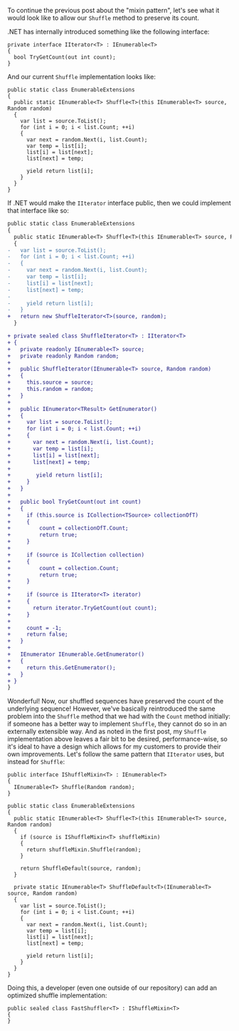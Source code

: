To continue the previous post about the "mixin pattern", let's see what it would look like to allow our `Shuffle` method to preserve its count.

.NET has internally introduced something like the following interface:
```
private interface IIterator<T> : IEnumerable<T>
{
  bool TryGetCount(out int count);
}
```

And our current `Shuffle` implementation looks like:

```
public static class EnumerableExtensions
{
  public static IEnumerable<T> Shuffle<T>(this IEnumerable<T> source, Random random)
  {
    var list = source.ToList();
    for (int i = 0; i < list.Count; ++i)
    {
      var next = random.Next(i, list.Count);
      var temp = list[i];
      list[i] = list[next];
      list[next] = temp;

      yield return list[i];
    }
  }
}
```

If .NET would make the `IIterator` interface public, then we could implement that interface like so:

```diff
public static class EnumerableExtensions
{
  public static IEnumerable<T> Shuffle<T>(this IEnumerable<T> source, Random random)
  {
-   var list = source.ToList();
-   for (int i = 0; i < list.Count; ++i)
-   {
-     var next = random.Next(i, list.Count);
-     var temp = list[i];
-     list[i] = list[next];
-     list[next] = temp;
-
-     yield return list[i];
-   }
+   return new ShuffleIterator<T>(source, random);
  }

+ private sealed class ShuffleIterator<T> : IIterator<T>
+ {
+   private readonly IEnumerable<T> source;
+   private readonly Random random;
+
+   public ShuffleIterator(IEnumerable<T> source, Random random)
+   {
+     this.source = source;
+     this.random = random;
+   }
+
+   public IEnumerator<TResult> GetEnumerator()
+   {
+     var list = source.ToList();
+     for (int i = 0; i < list.Count; ++i)
+     {
+       var next = random.Next(i, list.Count);
+       var temp = list[i];
+       list[i] = list[next];
+       list[next] = temp;
+
+        yield return list[i];
+     }
+   }
+
+   public bool TryGetCount(out int count)
+   {
+     if (this.source is ICollection<TSource> collectionOfT)
+     {
+         count = collectionOfT.Count;
+         return true;
+     }
+
+     if (source is ICollection collection)
+     {
+         count = collection.Count;
+         return true;
+     }
+
+     if (source is IIterator<T> iterator)
+     {
+       return iterator.TryGetCount(out count);
+     }
+
+     count = -1;
+     return false;
+   }
+
+   IEnumerator IEnumerable.GetEnumerator()
+   {
+     return this.GetEnumerator();
+   }
+ }
}
```

Wonderful! Now, our shuffled sequences have preserved the count of the underlying sequence! However, we've basically reintroduced the same problem into the `Shuffle` method that we had with the `Count` method initially: if someone has a better way to implement `Shuffle`, they cannot do so in an externally extensible way. And as noted in the first post, my `Shuffle` implementation above leaves a fair bit to be desired, performance-wise, so it's ideal to have a design which allows for my customers to provide their own improvements. Let's follow the same pattern that `IIterator` uses, but instead for `Shuffle`:

```
public interface IShuffleMixin<T> : IEnumerable<T>
{
  IEnumerable<T> Shuffle(Random random);
}

public static class EnumerableExtensions
{
  public static IEnumerable<T> Shuffle<T>(this IEnumerable<T> source, Random random)
  {
    if (source is IShuffleMixin<T> shuffleMixin)
    {
      return shuffleMixin.Shuffle(random);
    }

    return ShuffleDefault(source, random);
  }

  private static IEnumerable<T> ShuffleDefault<T>(IEnumerable<T> source, Random random)
  {
    var list = source.ToList();
    for (int i = 0; i < list.Count; ++i)
    {
      var next = random.Next(i, list.Count);
      var temp = list[i];
      list[i] = list[next];
      list[next] = temp;

      yield return list[i];
    }
  }
}
```

Doing this, a developer (even one outside of our repository) can add an optimized shuffle implementation:

```
public sealed class FastShuffler<T> : IShuffleMixin<T>
{
}
```





















































